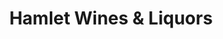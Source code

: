 ---
title: "Hamlet Wines & Liquors"
url: /east-setauket/hamlet-wines-und-liquors/
shop: Spirituosen
---